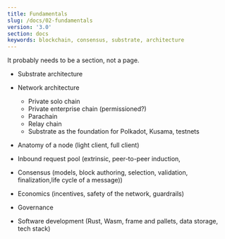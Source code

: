 ```yaml
---
title: Fundamentals
slug: /docs/02-fundamentals
version: '3.0'
section: docs
keywords: blockchain, consensus, substrate, architecture
---
```


It probably needs to be a section, not a page.

- Substrate architecture

- Network architecture

  - Private solo chain
  - Private enterprise chain (permissioned?)
  - Parachain
  - Relay chain
  - Substrate as the foundation for Polkadot, Kusama, testnets

- Anatomy of a node (light client, full client)

- Inbound request pool (extrinsic, peer-to-peer induction, 

- Consensus (models, block authoring, selection, validation, finalization,life cycle of a message))

- Economics (incentives, safety of the network, guardrails)

- Governance 

- Software development (Rust, Wasm, frame and pallets, data storage, tech stack)
